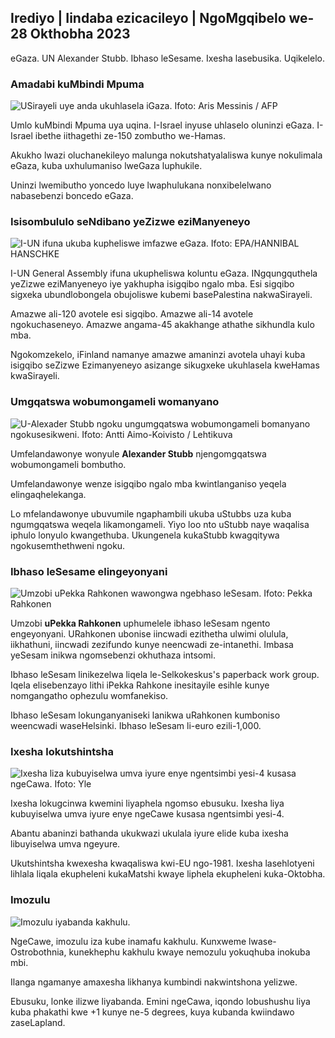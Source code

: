 ## Irediyo \| Iindaba ezicacileyo \| NgoMgqibelo we-28 Okthobha 2023

eGaza. UN Alexander Stubb. Ibhaso leSesame. Ixesha lasebusika. Uqikelelo.

### Amadabi kuMbindi Mpuma

![USirayeli uye anda ukuhlasela iGaza. Ifoto: Aris Messinis / AFP](https://images.cdn.yle.fi/image/upload/c_crop,h_2880,w_5120,x_0,y_531/ar_1.7777777777777777,c_fill,g_faces,w_0120.q_auto:eco/f_auto/fl_lossy/v1698410872/39-1192351653bb10bf0b47)

Umlo kuMbindi Mpuma uya uqina. I-Israel inyuse uhlaselo oluninzi eGaza. I-Israel ibethe iithagethi ze-150 zombutho we-Hamas.

Akukho lwazi oluchanekileyo malunga nokutshatyalaliswa kunye nokulimala eGaza, kuba uxhulumaniso lweGaza luphukile.

Uninzi lwemibutho yoncedo luye lwaphulukana nonxibelelwano nabasebenzi boncedo eGaza.

### Isisombululo seNdibano yeZizwe eziManyeneyo

![I-UN ifuna ukuba kupheliswe imfazwe eGaza. Ifoto: EPA/HANNIBAL HANSCHKE](https://images.cdn.yle.fi/image/upload/c_crop,h_3150,w_5600,x_0,y_268/ar_1.777777777777777,c_fill,g_faces/0_670,wp_6,wp_1.q_auto:eco/f_auto/fl_lossy/v1698499380/39-1192714653d0ab7d4d4c)

I-UN General Assembly ifuna ukupheliswa koluntu eGaza. INgqungquthela yeZizwe eziManyeneyo iye yakhupha isigqibo ngalo mba. Esi sigqibo sigxeka ubundlobongela obujoliswe kubemi basePalestina nakwaSirayeli.

Amazwe ali-120 avotele esi sigqibo. Amazwe ali-14 avotele ngokuchaseneyo. Amazwe angama-45 akakhange athathe sikhundla kulo mba.

Ngokomzekelo, iFinland namanye amazwe amaninzi avotela uhayi kuba isigqibo seZizwe Ezimanyeneyo asizange sikugxeke ukuhlasela kweHamas kwaSirayeli.

### Umgqatswa wobumongameli womanyano

![U-Alexader Stubb ngoku ungumgqatswa wobumongameli bomanyano ngokusesikweni. Ifoto: Antti Aimo-Koivisto / Lehtikuva](https://images.cdn.yle.fi/image/upload/c_crop,h_2880,w_5120,x_0,y_287/ar_1.7777777777777777,c_fill,g_p2_077,c_fill,g_p_501.0/q_auto:eco/f_auto/fl_lossy/v1698494219/39-1192698653cf6c267686)

Umfelandawonye wonyule **Alexander Stubb** njengomgqatswa wobumongameli bombutho.

Umfelandawonye wenze isigqibo ngalo mba kwintlanganiso yeqela elingaqhelekanga.

Lo mfelandawonye ubuvumile ngaphambili ukuba uStubbs uza kuba ngumgqatswa weqela likamongameli. Yiyo loo nto uStubb naye waqalisa iphulo lonyulo kwangethuba. Ukungenela kukaStubb kwagqitywa ngokusemthethweni ngoku.

### Ibhaso leSesame elingeyonyani

![Umzobi uPekka Rahkonen wawongwa ngebhaso leSesam. Ifoto: Pekka Rahkonen](https://images.cdn.yle.fi/image/upload/c_crop,h_861,w_1531,x_2,y_65/ar_1.7777777777777777,c_fill,g_faces,h_675_1uutoa/0.eco/f_auto/fl_lossy/v1698504762/39-1192741653d1f5e2611a)

Umzobi **uPekka Rahkonen** uphumelele ibhaso leSesam ngento engeyonyani. URahkonen ubonise iincwadi ezithetha ulwimi olulula, iikhathuni, iincwadi zezifundo kunye neencwadi ze-intanethi. Imbasa yeSesam inikwa ngomsebenzi okhuthaza intsomi.

Ibhaso leSesam linikezelwa liqela le-Selkokeskus's paperback work group. Iqela elisebenzayo lithi iPekka Rahkone inesitayile esihle kunye nomgangatho ophezulu womfanekiso.

Ibhaso leSesam lokunganyaniseki lanikwa uRahkonen kumboniso weencwadi waseHelsinki. Ibhaso leSesam li-euro ezili-1,000.

### Ixesha lokutshintsha

![Ixesha liza kubuyiselwa umva iyure enye ngentsimbi yesi-4 kusasa ngeCawa. Ifoto: Yle](https://images.cdn.yle.fi/image/upload/c_crop,h_900,w_1600,x_0,y_0/ar_1.77777777777777777,c_fill,g_faces,h_675,w_1200_uutop/d0./f_auto/fl_lossy/v1603530654/14-svyle-6142553197327452bd)

Ixesha lokugcinwa kwemini liyaphela ngomso ebusuku. Ixesha liya kubuyiselwa umva iyure enye ngeCawe kusasa ngentsimbi yesi-4.

Abantu abaninzi bathanda ukukwazi ukulala iyure elide kuba ixesha libuyiselwa umva ngeyure.

Ukutshintsha kwexesha kwaqaliswa kwi-EU ngo-1981. Ixesha lasehlotyeni lihlala liqala ekupheleni kukaMatshi kwaye liphela ekupheleni kuka-Oktobha.

### Imozulu

![Imozulu iyabanda kakhulu.](https://images.cdn.yle.fi/image/upload/c_crop,h_1080,w_1919,x_0,y_0/ar_1.7777777777777777,c_fill,g_faces,h_62_1p_1.0/q_auto:eco/f_auto/fl_lossy/v1698504972/39-1192742653d20d3625ce)

NgeCawe, imozulu iza kube inamafu kakhulu. Kunxweme lwase-Ostrobothnia, kunekhephu kakhulu kwaye nemozulu yokuqhuba inokuba mbi.

Ilanga ngamanye amaxesha likhanya kumbindi nakwintshona yelizwe.

Ebusuku, lonke ilizwe liyabanda. Emini ngeCawa, iqondo lobushushu liya kuba phakathi kwe +1 kunye ne-5 degrees, kuya kubanda kwiindawo zaseLapland.